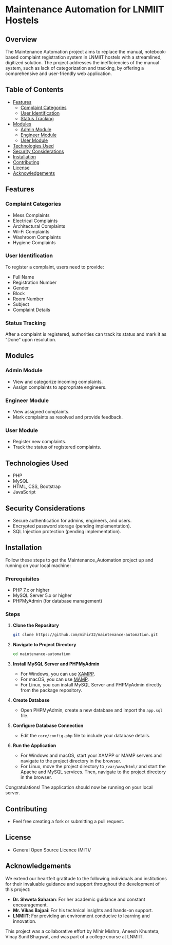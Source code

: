 
# Maintenance Automation for LNMIIT Hostels

## Overview

The Maintenance Automation project aims to replace the manual, notebook-based complaint registration system in LNMIIT hostels with a streamlined, digitized solution. The project addresses the inefficiencies of the manual system, such as lack of categorization and tracking, by offering a comprehensive and user-friendly web application.

## Table of Contents

- [Features](#features)
  - [Complaint Categories](#complaint-categories)
  - [User Identification](#user-identification)
  - [Status Tracking](#status-tracking)
- [Modules](#modules)
  - [Admin Module](#admin-module)
  - [Engineer Module](#engineer-module)
  - [User Module](#user-module)
- [Technologies Used](#technologies-used)
- [Security Considerations](#security-considerations)
- [Installation](#installation)
- [Contributing](#contributing)
- [License](#license)
- [Acknowledgements](#acknowledgements)


## Features

### Complaint Categories

- Mess Complaints
- Electrical Complaints
- Architectural Complaints
- Wi-Fi Complaints
- Washroom Complaints
- Hygiene Complaints

### User Identification

To register a complaint, users need to provide:

- Full Name
- Registration Number
- Gender
- Block
- Room Number
- Subject
- Complaint Details

### Status Tracking

After a complaint is registered, authorities can track its status and mark it as "Done" upon resolution.

## Modules

### Admin Module

- View and categorize incoming complaints.
- Assign complaints to appropriate engineers.

### Engineer Module

- View assigned complaints.
- Mark complaints as resolved and provide feedback.

### User Module

- Register new complaints.
- Track the status of registered complaints.

## Technologies Used

- PHP
- MySQL
- HTML, CSS, Bootstrap
- JavaScript

## Security Considerations

- Secure authentication for admins, engineers, and users.
- Encrypted password storage (pending implementation).
- SQL Injection protection (pending implementation).

## Installation

Follow these steps to get the Maintenance_Automation project up and running on your local machine:

### Prerequisites

- PHP 7.x or higher
- MySQL Server 5.x or higher
- PHPMyAdmin (for database management)

### Steps

1. **Clone the Repository**
    ```bash
    git clone https://github.com/mihir32/maintenance-automation.git
    ```

2. **Navigate to Project Directory**
    ```bash
    cd maintenance-automation
    ```

3. **Install MySQL Server and PHPMyAdmin**
    - For Windows, you can use [XAMPP](https://www.apachefriends.org/index.html).
    - For macOS, you can use [MAMP](https://www.mamp.info/en/).
    - For Linux, you can install MySQL Server and PHPMyAdmin directly from the package repository.

4. **Create Database**
    - Open PHPMyAdmin, create a new database and import the `app.sql` file.

5. **Configure Database Connection**
    - Edit the `core/config.php` file to include your database details.

6. **Run the Application**
    - For Windows and macOS, start your XAMPP or MAMP servers and navigate to the project directory in the browser.
    - For Linux, move the project directory to `/var/www/html/` and start the Apache and MySQL services. Then, navigate to the project directory in the browser.

Congratulations! The application should now be running on your local server.


## Contributing

 - Feel free creating a fork or submitting a pull request.

## License
- General Open Source Licence (MIT)/
## Acknowledgements

We extend our heartfelt gratitude to the following individuals and institutions for their invaluable guidance and support throughout the development of this project:

- **Dr. Shweta Saharan**: For her academic guidance and constant encouragement.
- **Mr. Vikas Bajpai**: For his technical insights and hands-on support.
- **LNMIIT**: For providing an environment conducive to learning and innovation.

This project was a collaborative effort by Mihir Mishra, Aneesh Khunteta, Vinay Sunil Bhagwat, and was part of a college course at LNMIIT.

